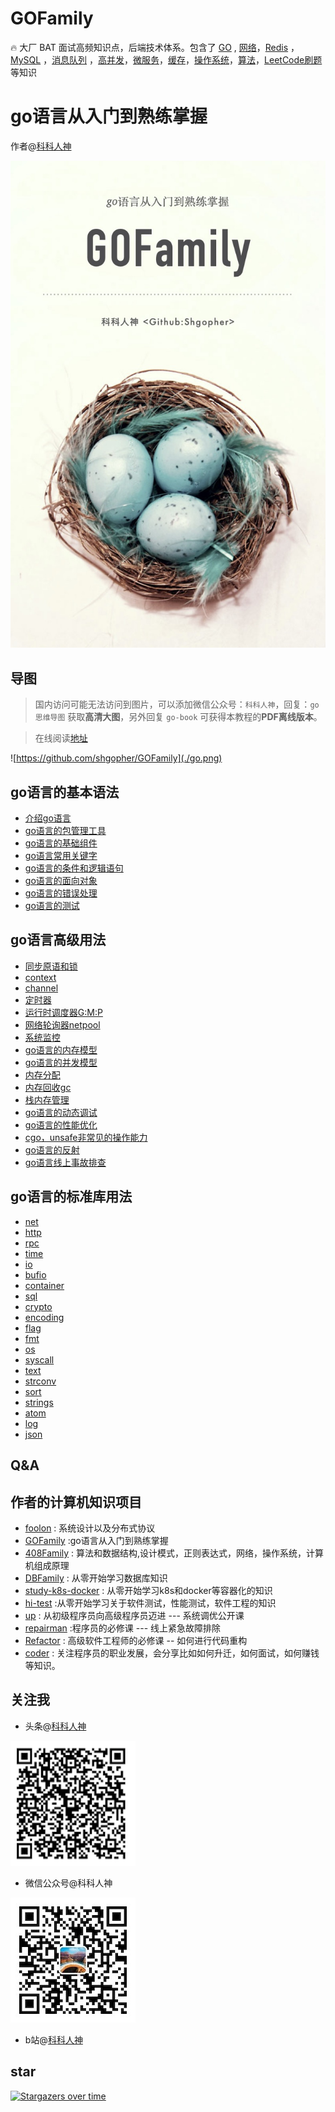 # GOFamily

🔥 大厂 BAT 面试高频知识点，后端技术体系。包含了 [GO](#go语言的基本语法) , [网络](#作者的计算机知识项目)，[Redis](#作者的计算机知识项目) ，[MySQL](#作者的计算机知识项目) ，[消息队列](#作者的计算机知识项目) ，[高并发](#作者的计算机知识项目)，[微服务](#作者的计算机知识项目)，[缓存](#作者的计算机知识项目)，[操作系统](#作者的计算机知识项目)，[算法](#作者的计算机知识项目)，[LeetCode刷题](#作者的计算机知识项目) 等知识

# go语言从入门到熟练掌握

作者@[科科人神](https://github.com/shgopher/shgopher)

![p](./gofamily.jpg)

## 导图
> 国内访问可能无法访问到图片，可以添加微信公众号：`科科人神`，回复：`go思维导图` 获取**高清大图**，另外回复 `go-book` 可获得本教程的**PDF离线版本**。

>在线阅读[地址](https://shgopher.github.io/GOFamily)


![https://github.com/shgopher/GOFamily](./go.png)


## go语言的基本语法

- [介绍go语言](./1/description-go.md)
- [go语言的包管理工具](./1/gomod.md)
- [go语言的基础组件](./1/int.md)
- [go语言常用关键字](./1/for.md)
- [go语言的条件和逻辑语句](./1/if.md)
- [go语言的面向对象](./1/oop.md)
- [go语言的错误处理](./1/error.md)
- [go语言的测试](./1/testing.md)
## go语言高级用法

- [同步原语和锁](./2/mutex.md)
- [context](./2/context.md)
- [channel](./2/channel.md)
- [定时器](./2/timer.md)
- [运行时调度器G:M:P](./2/gmp.md)      
- [网络轮询器netpool](./2/netpool.md)
- [系统监控](./2/system-control.md)
- [go语言的内存模型](./2/happens-before.md)
- [go语言的并发模型](./2/csp.md)
- [内存分配](./2/tcmolloc.md)
- [内存回收gc](./2/gc.md)  
- [栈内存管理](./2/stack-mem.md)
- [go语言的动态调试](./2/d-debug.md)
- [go语言的性能优化](./2/better.md)
- [cgo，unsafe非常见的操作能力](./2/cgo.md)
- [go语言的反射](./2/reflect.md)
- [go语言线上事故排查](./2/accident.md)
## go语言的标准库用法

- [net](./3/net.md)
- [http](./3/http.md)
- [rpc](./3/rpc.md)
- [time](./3/time.md)
- [io](./3/io.md)
- [bufio](./3/bufio.md)
- [container](./3/container.md)
- [sql](./3/sql.md)
- [crypto](./3/crypto.md)
- [encoding](./3/encoding.md)
- [flag](./3/flag.md)
- [fmt](./3/fmt.md)
- [os](./3/os.md)
- [syscall](./3/syscall.md)
- [text](./3/text.md)
- [strconv](./3/strconv.md)
- [sort](./3/sort.md)
- [strings](./3/strings.md)
- [atom](./3/atom.md)
- [log](./3/log.md)
- [json](./3/json.md)
## Q&A

## 作者的计算机知识项目
- [foolon](https://github.com/shgopher/foo-lon) : 系统设计以及分布式协议
- [GOFamily](https://github.com/shgopher/GOFamily) :go语言从入门到熟练掌握 
- [408Family](https://github.com/shgopher/408Family) : 算法和数据结构,设计模式，正则表达式，网络，操作系统，计算机组成原理
- [DBFamily](https://github.com/shgopher/DBFamily) : 从零开始学习数据库知识
- [study-k8s-docker](https://github.com/shgopher/study-k8s-docker) : 从零开始学习k8s和docker等容器化的知识
- [hi-test](https://github.com/shgopher/hi-test) :从零开始学习关于软件测试，性能测试，软件工程的知识
- [up](https://github.com/shgopher/up) : 从初级程序员向高级程序员迈进 --- 系统调优公开课
- [repairman](https://github.com/shgopher/repairman) :程序员的必修课 --- 线上紧急故障排除
- [Refactor](https://github.com/shgopher/refactor) : 高级软件工程师的必修课 -- 如何进行代码重构
- [coder](https://github.com/shgopher/coder) : 关注程序员的职业发展，会分享比如如何升迁，如何面试，如何赚钱等知识。

    
## 关注我

- 头条@[科科人神](https://www.toutiao.com/c/user/token/MS4wLjABAAAAIGeO1-kCUelF-G8GW3AvJlrEL7tiO24WHJmnX4nV1bs/)

![p](./toutiao.png)

- 微信公众号@科科人神

![p](./wechat.jpg)

- b站@[科科人神](https://space.bilibili.com/478621088)

## star

[![Stargazers over time](https://starchart.cc/shgopher/GOFamily.svg)](https://starchart.cc/shgopher/GOFamily)